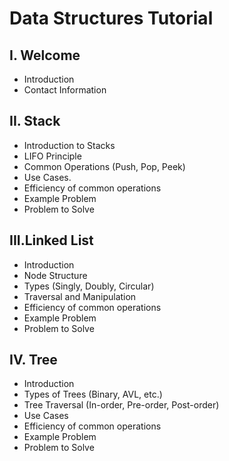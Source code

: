 # Data Structures Tutorial
## I. Welcome
* Introduction
* Contact Information
## II. Stack
* Introduction to Stacks
* LIFO Principle
* Common Operations (Push, Pop, Peek)
* Use Cases.
* Efficiency of common operations
* Example Problem
* Problem to Solve
## III.Linked List
* Introduction
* Node Structure
* Types (Singly, Doubly, Circular)
* Traversal and Manipulation
* Efficiency of common operations
* Example Problem
* Problem to Solve
## IV. Tree
* Introduction
* Types of Trees (Binary, AVL, etc.)
* Tree Traversal (In-order, Pre-order, Post-order)
* Use Cases
* Efficiency of common operations
* Example Problem
* Problem to Solve
